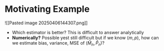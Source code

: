
# Motivating Example
![[Pasted image 20250406144307.png]]

- Which estimator is better? This is difficult to answer analytically
- **Numerically?** Possible yest still difficult but if we know $(m,p)$, how can we estimate bias, variance, MSE of $(\hat{M}_n, \hat{P}_n)$?
